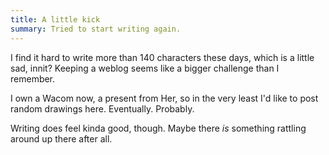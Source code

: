 ```yaml
---
title: A little kick
summary: Tried to start writing again.
---
```


I find it hard to write more than 140 characters these days, which is a little sad, innit? Keeping a weblog seems like a bigger challenge than I remember.

I own a Wacom now, a present from Her, so in the very least I'd like to post random drawings here. Eventually. Probably.

Writing does feel kinda good, though. Maybe there _is_ something rattling around up there after all.